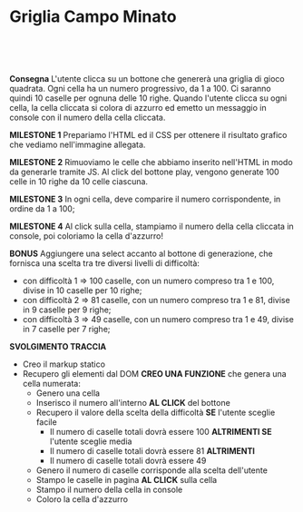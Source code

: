 # Griglia Campo Minato

<br>
<br>
<br>



**Consegna**
L'utente clicca su un bottone che genererà una griglia di gioco quadrata.
Ogni cella ha un numero progressivo, da 1 a 100.
Ci saranno quindi 10 caselle per ognuna delle 10 righe.
Quando l'utente clicca su ogni cella, la cella cliccata si colora di azzurro ed emetto un messaggio in console con il numero della cella cliccata.


**MILESTONE 1**
Prepariamo l'HTML ed il CSS per ottenere il risultato grafico che vediamo nell'immagine allegata.


**MILESTONE 2**
Rimuoviamo le celle che abbiamo inserito nell'HTML in modo da generarle tramite JS. Al click del bottone play, vengono generate 100 celle in 10 righe da 10 celle ciascuna.


**MILESTONE 3**
In ogni cella, deve comparire il numero corrispondente, in ordine da 1 a 100;


**MILESTONE 4**
Al click sulla cella, stampiamo il numero della cella cliccata in console, poi coloriamo la cella d'azzurro!


**BONUS**
Aggiungere una select accanto al bottone di generazione, che fornisca una scelta tra tre diversi livelli di difficoltà:
- con difficoltà 1 => 100 caselle, con un numero compreso tra 1 e 100, divise in 10 caselle per 10 righe;
- con difficoltà 2 => 81 caselle, con un numero compreso tra 1 e 81, divise in 9 caselle per 9 righe;
- con difficoltà 3 => 49 caselle, con un numero compreso tra 1 e 49, divise in 7 caselle per 7 righe;





**SVOLGIMENTO TRACCIA**

- Creo il markup statico
- Recupero gli elementi dal DOM
**CREO UNA FUNZIONE** che genera una cella numerata:
  - Genero una cella
  - Inserisco il numero all'interno
**AL CLICK** del bottone 
  - Recupero il valore della scelta della difficoltà
  **SE** l'utente sceglie facile
    - Il numero di caselle totali dovrà essere 100
  **ALTRIMENTI SE** l'utente sceglie media 
    - Il numero di caselle totali dovrà essere 81
    **ALTRIMENTI**
    - Il numero di caselle totali dovrà essere 49
  - Genero il numero di caselle corrisponde alla scelta dell'utente
  - Stampo le caselle in pagina
**AL CLICK** sulla cella 
  - Stampo il numero della cella in console 
  - Coloro la cella d'azzurro



